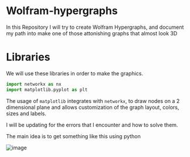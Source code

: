 # Wolfram-hypergraphs
In this Repository I will try to create Wolfram Hypergraphs, and document my path into make one of those attonishing graphs that almost look 3D
# Libraries
We will use these libraries in order to make the graphics.
```python
import networkx as nx
import matplotlib.pyplot as plt
```
The usage of ``` matplotlib ``` integrates with  ``` networkx ```, to draw nodes on a 2 dimensional plane and allows customization of the graph layout, colors, sizes and labels.

I will be updating for the errors that I encounter and how to solve them. 


The main idea is to get something like this using python

![image](https://github.com/user-attachments/assets/37b39374-a829-4f24-b0c9-637fd861dbba)
